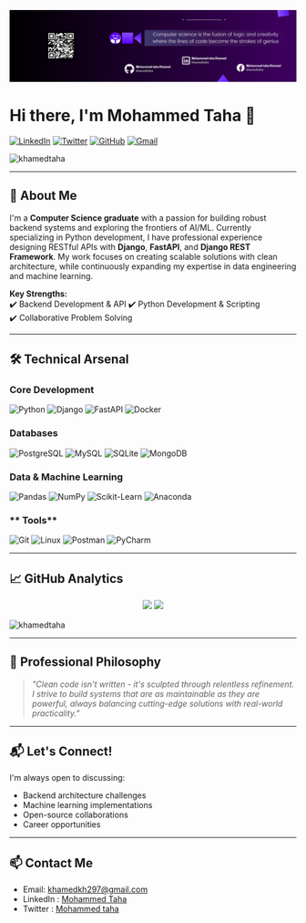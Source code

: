 ![Alt text](github.png)

# Hi there, I'm Mohammed Taha 👋

[![LinkedIn](https://img.shields.io/badge/LinkedIn-0A66C2?style=for-the-badge&logo=linkedin&logoColor=white)](https://www.linkedin.com/in/khamedtaha/)
[![Twitter](https://img.shields.io/badge/X-000000?style=for-the-badge&logo=x&logoColor=white)](https://x.com/khamedtaha)
[![GitHub](https://img.shields.io/badge/GitHub-181717?style=for-the-badge&logo=github&logoColor=white)](https://github.com/khamedtaha)
[![Gmail](https://img.shields.io/badge/Gmail-EA4335?style=for-the-badge&logo=gmail&logoColor=white)](mailto:khamedkh297@gmail.com)

<p align="left"> <img src="https://komarev.com/ghpvc/?username=khamedtaha&label=Profile%20views&color=0e75b6&style=flat" alt="khamedtaha" /> </p>

---

## 🚀 About Me

I'm a **Computer Science graduate** with a passion for building robust backend systems and exploring the frontiers of AI/ML. Currently specializing in Python development, I have professional experience designing RESTful APIs with **Django**, **FastAPI**, and **Django REST Framework**. My work focuses on creating scalable solutions with clean architecture, while continuously expanding my expertise in data engineering and machine learning.

**Key Strengths:**  
✔️ Backend Development & API 
✔️ Python Development & Scripting  
✔️ Collaborative Problem Solving  

---

## 🛠️ Technical Arsenal

### **Core Development**
![Python](https://img.shields.io/badge/Python-3776AB?style=flat&logo=python&logoColor=white)
![Django](https://img.shields.io/badge/Django-092E20?style=flat&logo=django&logoColor=white)
![FastAPI](https://img.shields.io/badge/FastAPI-009688?style=flat&logo=fastapi&logoColor=white)
![Docker](https://img.shields.io/badge/Docker-2496ED?style=flat&logo=docker&logoColor=white)

### **Databases**
![PostgreSQL](https://img.shields.io/badge/PostgreSQL-4169E1?style=flat&logo=postgresql&logoColor=white)
![MySQL](https://img.shields.io/badge/MySQL-4479A1?style=flat&logo=mysql&logoColor=white)
![SQLite](https://img.shields.io/badge/SQLite-003B57?style=flat&logo=sqlite&logoColor=white)
![MongoDB](https://img.shields.io/badge/MongoDB-47A248?style=flat&logo=mongodb&logoColor=white)

### **Data & Machine Learning**
![Pandas](https://img.shields.io/badge/Pandas-150458?style=flat&logo=pandas&logoColor=white)
![NumPy](https://img.shields.io/badge/NumPy-013243?style=flat&logo=numpy&logoColor=white)
![Scikit-Learn](https://img.shields.io/badge/Scikit_Learn-F7931E?style=flat&logo=scikit-learn&logoColor=white)
![Anaconda](https://img.shields.io/badge/Anaconda-44A833?style=flat&logo=anaconda&logoColor=white)

### ** Tools**
![Git](https://img.shields.io/badge/Git-F05032?style=flat&logo=git&logoColor=white)
![Linux](https://img.shields.io/badge/Linux-FCC624?style=flat&logo=linux&logoColor=black)
![Postman](https://img.shields.io/badge/Postman-FF6C37?style=flat&logo=postman&logoColor=white)
![PyCharm](https://img.shields.io/badge/PyCharm-000000?style=flat&logo=pycharm&logoColor=white)



---

## 📈 GitHub Analytics

<p align="center">
  <img height="180em" src="https://github-readme-stats.vercel.app/api?username=khamedtaha&show_icons=true&theme=algolia&include_all_commits=true&count_private=true"/>
  <img height="180em" src="https://github-readme-stats.vercel.app/api/top-langs/?username=khamedtaha&layout=compact&theme=algolia&langs_count=6"/>
</p>
<p><img align="center" src="https://github-readme-streak-stats.herokuapp.com/?user=khamedtaha&&theme=tokyonight" alt="khamedtaha" /></p>


---

## 🌟 Professional Philosophy

> *"Clean code isn't written - it's sculpted through relentless refinement. I strive to build systems that are as maintainable as they are powerful, always balancing cutting-edge solutions with real-world practicality."*

---

## 📬 Let's Connect!

I'm always open to discussing:
- Backend architecture challenges
- Machine learning implementations
- Open-source collaborations
- Career opportunities


---


## 📫 Contact Me

- Email: [khamedkh297@gmail.com](mailto:khamedkh297@gmail.com)
- LinkedIn : [Mohammed Taha](https://www.linkedin.com/in/khamedtaha/)
- Twitter  : [Mohammed taha](https://x.com/khamedtaha)
